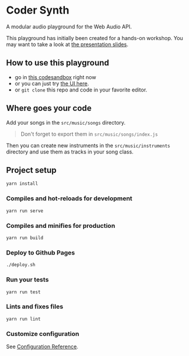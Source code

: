 # Coder Synth

A modular audio playground for the Web Audio API.

This playground has initially been created for a hands-on workshop. You may want to take a look at [the presentation slides](https://volcomix.github.io/music-synthesis-js).

## How to use this playground

* go in [this codesandbox](https://codesandbox.io/s/github/volcomix/coder-synth) right now
* or you can just try [the UI here](https://volcomix.github.io/coder-synth/Demo/Oscillator).
* or `git clone` this repo and code in your favorite editor.


## Where goes your code

Add your songs in the `src/music/songs` directory.
> Don't forget to export them in `src/music/songs/index.js`

Then you can create new instruments in the `src/music/instruments` directory and use them as tracks in your song class.

## Project setup
```
yarn install
```

### Compiles and hot-reloads for development
```
yarn run serve
```

### Compiles and minifies for production
```
yarn run build
```

### Deploy to Github Pages
```
./deploy.sh
```

### Run your tests
```
yarn run test
```

### Lints and fixes files
```
yarn run lint
```

### Customize configuration
See [Configuration Reference](https://cli.vuejs.org/config/).
